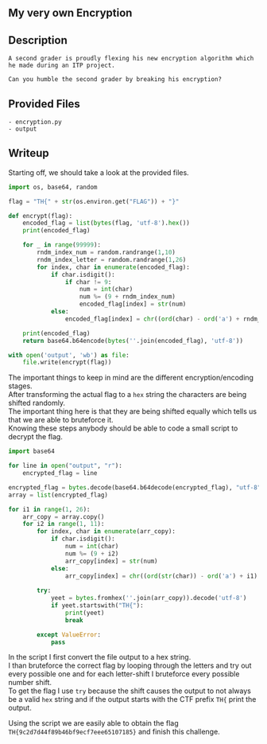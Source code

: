 ## My very own Encryption

## Description
```
A second grader is proudly flexing his new encryption algorithm which he made during an ITP project. 

Can you humble the second grader by breaking his encryption?
```

## Provided Files
```
- encryption.py
- output
```

## Writeup

Starting off, we should take a look at the provided files. <br/>
```py
import os, base64, random

flag = "TH{" + str(os.environ.get("FLAG")) + "}"

def encrypt(flag):
    encoded_flag = list(bytes(flag, 'utf-8').hex())
    print(encoded_flag)

    for _ in range(99999):
        rndm_index_num = random.randrange(1,10)
        rndm_index_letter = random.randrange(1,26)
        for index, char in enumerate(encoded_flag):
            if char.isdigit():
                if char != 9:
                    num = int(char)
                    num %= (9 + rndm_index_num)
                    encoded_flag[index] = str(num)
            else:
                encoded_flag[index] = chr((ord(char) - ord('a') + rndm_index_letter) % 26 + ord('a'))

    print(encoded_flag)
    return base64.b64encode(bytes(''.join(encoded_flag), 'utf-8'))

with open('output', 'wb') as file: 
    file.write(encrypt(flag))
```

The important things to keep in mind are the different encryption/encoding stages. <br/>
After transforming the actual flag to a `hex` string the characters are being shifted randomly. <br/>
The important thing here is that they are being shifted equally which tells us that we are able to bruteforce it. <br/>
Knowing these steps anybody should be able to code a small script to decrypt the flag. <br/>
```py
import base64

for line in open("output", "r"):
    encrypted_flag = line

encrypted_flag = bytes.decode(base64.b64decode(encrypted_flag), "utf-8")
array = list(encrypted_flag)

for i1 in range(1, 26):
    arr_copy = array.copy() 
    for i2 in range(1, 11):
        for index, char in enumerate(arr_copy):
            if char.isdigit():
                num = int(char)
                num %= (9 + i2)
                arr_copy[index] = str(num)
            else:
                arr_copy[index] = chr((ord(str(char)) - ord('a') + i1) % 26 + ord('a'))
        
        try:
            yeet = bytes.fromhex(''.join(arr_copy)).decode('utf-8')
            if yeet.startswith("TH{"):
                print(yeet)
                break

        except ValueError:
            pass
```

In the script I first convert the file output to a hex string. <br/>
I than bruteforce the correct flag by looping through the letters and try out every possible one and for each letter-shift I bruteforce every possible number shift. <br/>
To get the flag I use `try` because the shift causes the output to not always be a valid `hex` string and if the output starts with the CTF prefix `TH{` print the output. <br/>

Using the script we are easily able to obtain the flag `TH{9c2d7d44f89b46bf9ecf7eee65107185}` and finish this challenge. 
